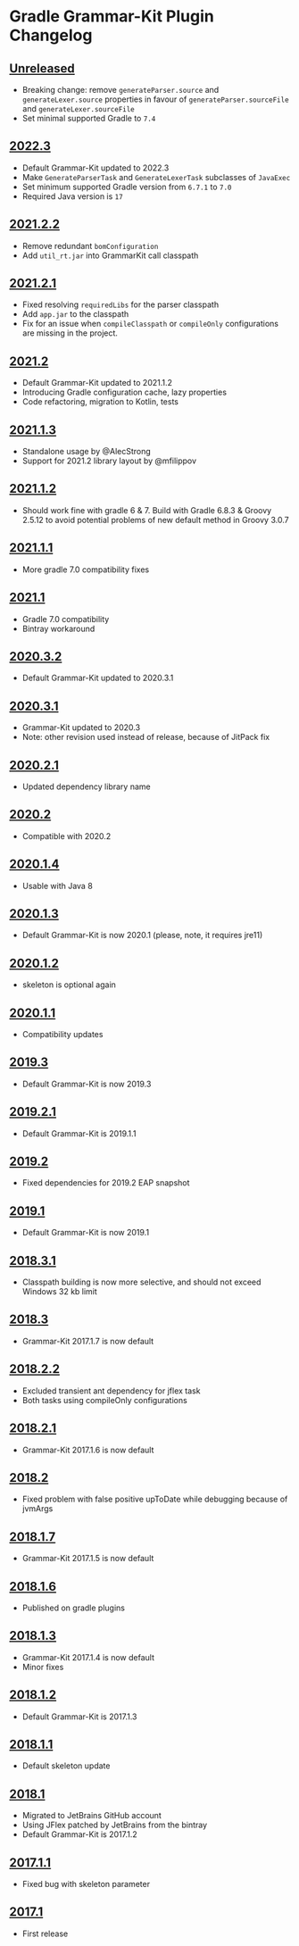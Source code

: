 # Gradle Grammar-Kit Plugin Changelog

## [Unreleased]
- Breaking change: remove `generateParser.source` and `generateLexer.source` properties in favour of `generateParser.sourceFile` and `generateLexer.sourceFile`
- Set minimal supported Gradle to `7.4`

## [2022.3]
- Default Grammar-Kit updated to 2022.3
- Make `GenerateParserTask` and `GenerateLexerTask` subclasses of `JavaExec`
- Set minimum supported Gradle version from `6.7.1` to `7.0`
- Required Java version is `17`

## [2021.2.2]
- Remove redundant `bomConfiguration`
- Add `util_rt.jar` into GrammarKit call classpath

## [2021.2.1]
- Fixed resolving `requiredLibs` for the parser classpath
- Add `app.jar` to the classpath
- Fix for an issue when `compileClasspath` or `compileOnly` configurations are missing in the project.

## [2021.2]
- Default Grammar-Kit updated to 2021.1.2
- Introducing Gradle configuration cache, lazy properties
- Code refactoring, migration to Kotlin, tests

## [2021.1.3]
- Standalone usage by @AlecStrong
- Support for 2021.2 library layout by @mfilippov

## [2021.1.2]
- Should work fine with gradle 6 & 7. Build with Gradle 6.8.3 & Groovy 2.5.12 to avoid potential problems of new default method in Groovy 3.0.7

## [2021.1.1]
- More gradle 7.0 compatibility fixes

## [2021.1]
- Gradle 7.0 compatibility
- Bintray workaround

## [2020.3.2]
- Default Grammar-Kit updated to 2020.3.1

## [2020.3.1]
- Grammar-Kit updated to 2020.3
- Note: other revision used instead of release, because of JitPack fix

## [2020.2.1]
- Updated dependency library name

## [2020.2]
- Compatible with 2020.2

## [2020.1.4]
- Usable with Java 8

## [2020.1.3]
- Default Grammar-Kit is now 2020.1 (please, note, it requires jre11)

## [2020.1.2]
- skeleton is optional again

## [2020.1.1]
- Compatibility updates

## [2019.3]
- Default Grammar-Kit is now 2019.3

## [2019.2.1]
- Default Grammar-Kit is 2019.1.1

## [2019.2]
- Fixed dependencies for 2019.2 EAP snapshot

## [2019.1]
- Default Grammar-Kit is now 2019.1

## [2018.3.1]
- Classpath building is now more selective, and should not exceed Windows 32 kb limit

## [2018.3]
- Grammar-Kit 2017.1.7 is now default

## [2018.2.2]
- Excluded transient ant dependency for jflex task
- Both tasks using compileOnly configurations

## [2018.2.1]
- Grammar-Kit 2017.1.6 is now default

## [2018.2]
- Fixed problem with false positive upToDate while debugging because of jvmArgs

## [2018.1.7]
- Grammar-Kit 2017.1.5 is now default

## [2018.1.6]
- Published on gradle plugins

## [2018.1.3]
- Grammar-Kit 2017.1.4 is now default
- Minor fixes

## [2018.1.2]
- Default Grammar-Kit is 2017.1.3

## [2018.1.1]
- Default skeleton update

## [2018.1]
- Migrated to JetBrains GitHub account
- Using JFlex patched by JetBrains from the bintray
- Default Grammar-Kit is 2017.1.2

## [2017.1.1]
- Fixed bug with skeleton parameter

## [2017.1]
- First release

[Unreleased]: https://github.com/JetBrains/gradle-grammar-kit-plugin/compare/2022.3...HEAD
[2022.3]: https://github.com/JetBrains/gradle-grammar-kit-plugin/compare/2021.2.2...2022.3
[2021.2.2]: https://github.com/JetBrains/gradle-grammar-kit-plugin/compare/2021.2.1...2021.2.2
[2021.2.1]: https://github.com/JetBrains/gradle-grammar-kit-plugin/compare/2021.2...2021.2.1
[2021.2]: https://github.com/JetBrains/gradle-grammar-kit-plugin/compare/2021.1.3...2021.2
[2021.1.3]: https://github.com/JetBrains/gradle-grammar-kit-plugin/compare/2021.1.2...2021.1.3
[2021.1.2]: https://github.com/JetBrains/gradle-grammar-kit-plugin/compare/2021.1.1...2021.1.2
[2021.1.1]: https://github.com/JetBrains/gradle-grammar-kit-plugin/compare/2021.1...2021.1.1
[2021.1]: https://github.com/JetBrains/gradle-grammar-kit-plugin/compare/2020.3.2...2021.1
[2020.3.2]: https://github.com/JetBrains/gradle-grammar-kit-plugin/compare/2020.3.1...2020.3.2
[2020.3.1]: https://github.com/JetBrains/gradle-grammar-kit-plugin/compare/2020.2.1...2020.3.1
[2020.2.1]: https://github.com/JetBrains/gradle-grammar-kit-plugin/compare/2020.2...2020.2.1
[2020.2]: https://github.com/JetBrains/gradle-grammar-kit-plugin/compare/2020.1.4...2020.2
[2020.1.4]: https://github.com/JetBrains/gradle-grammar-kit-plugin/compare/2020.1.3...2020.1.4
[2020.1.3]: https://github.com/JetBrains/gradle-grammar-kit-plugin/compare/2020.1.2...2020.1.3
[2020.1.2]: https://github.com/JetBrains/gradle-grammar-kit-plugin/compare/2020.1.1...2020.1.2
[2020.1.1]: https://github.com/JetBrains/gradle-grammar-kit-plugin/compare/2019.3...2020.1.1
[2019.3]: https://github.com/JetBrains/gradle-grammar-kit-plugin/compare/2019.2.1...2019.3
[2019.2.1]: https://github.com/JetBrains/gradle-grammar-kit-plugin/compare/2019.2...2019.2.1
[2019.2]: https://github.com/JetBrains/gradle-grammar-kit-plugin/compare/2019.1...2019.2
[2019.1]: https://github.com/JetBrains/gradle-grammar-kit-plugin/compare/2018.3.1...2019.1
[2018.3.1]: https://github.com/JetBrains/gradle-grammar-kit-plugin/compare/2018.3...2018.3.1
[2018.3]: https://github.com/JetBrains/gradle-grammar-kit-plugin/compare/2018.2.2...2018.3
[2018.2.2]: https://github.com/JetBrains/gradle-grammar-kit-plugin/compare/2018.2.1...2018.2.2
[2018.2.1]: https://github.com/JetBrains/gradle-grammar-kit-plugin/compare/2018.2...2018.2.1
[2018.2]: https://github.com/JetBrains/gradle-grammar-kit-plugin/compare/2018.1.7...2018.2
[2018.1.7]: https://github.com/JetBrains/gradle-grammar-kit-plugin/compare/2018.1.6...2018.1.7
[2018.1.6]: https://github.com/JetBrains/gradle-grammar-kit-plugin/compare/2018.1.3...2018.1.6
[2018.1.3]: https://github.com/JetBrains/gradle-grammar-kit-plugin/compare/2018.1.2...2018.1.3
[2018.1.2]: https://github.com/JetBrains/gradle-grammar-kit-plugin/compare/2018.1.1...2018.1.2
[2018.1.1]: https://github.com/JetBrains/gradle-grammar-kit-plugin/compare/2018.1...2018.1.1
[2018.1]: https://github.com/JetBrains/gradle-grammar-kit-plugin/compare/2017.1.1...2018.1
[2017.1.1]: https://github.com/JetBrains/gradle-grammar-kit-plugin/compare/2017.1...2017.1.1
[2017.1]: https://github.com/JetBrains/gradle-grammar-kit-plugin/commits/2017.1
